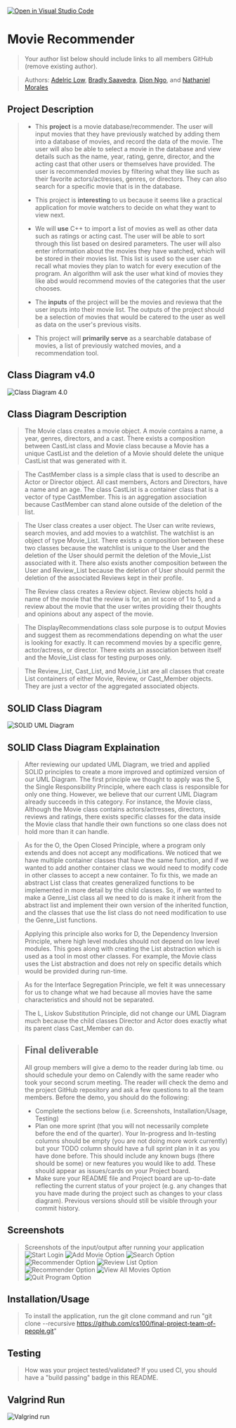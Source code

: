 [![Open in Visual Studio Code](https://classroom.github.com/assets/open-in-vscode-c66648af7eb3fe8bc4f294546bfd86ef473780cde1dea487d3c4ff354943c9ae.svg)](https://classroom.github.com/online_ide?assignment_repo_id=9904252&assignment_repo_type=AssignmentRepo)

# Movie Recommender
 > Your author list below should include links to all members GitHub (remove existing author).
 
 > Authors: [Adelric Low](https://github.com/AMinus24), [Bradly Saavedra](https://github.com/bradsaav), [Dion Ngo](https://github.com/dngo2401), and [Nathaniel Morales](https://github.com/nathanielmor)

## Project Description
> * This **project** is a movie database/recommender. The user will input movies that they have previously watched by adding them into a database of movies, and record the data of the movie. The user will also be able to select a movie in the database and view details such as the name, year, rating, genre, director, and the acting cast that other users or themselves have provided. The user is recommended movies by filtering what they like such as their favorite actors/actresses, genres, or directors. They can also search for a specific movie that is in the database.
>
> * This project is **interesting** to us because it seems like a practical application for movie watchers to decide on what they want to view next. 
>
> * We will **use** C++ to import a list of movies as well as other data such as ratings or acting cast. The user will be able to sort through this list based on desired parameters. The user will also enter information about the movies they have watched, which will be stored in their movies list. This list is used so the user can recall what movies they plan to watch for every execution of the program. An algorithm will ask the user what kind of movies they like abd would recommend movies of the categories that the user chooses.
>
> * The **inputs** of the project will be the movies and reviewa that the user inputs into their movie list. The outputs of the project should be a selection of movies that would be catered to the user as well as data on the user's previous visits.

> * This project will **primarily serve** as a searchable database of movies, a list of previously watched movies, and a recommendation tool.
 
## Class Diagram v4.0

![Class Diagram 4.0](https://github.com/cs100/final-project-team-of-people/blob/master/screenshots/UML%20Diagram%204.0.png)

## Class Diagram Description
> The Movie class creates a movie object. A movie contains a name, a year, genres, directors, and a cast. There exists a composition between CastList class and Movie class because a Movie has a unique CastList and the deletion of a Movie should delete the unique CastList that was generated with it.

 > The CastMember class is a simple class that is used to describe an Actor or Director object. All cast members, Actors and Directors, have a name and an age. The class CastList is a container class that is a vector of type CastMember. This is an aggregation association because CastMember can stand alone outside of the deletion of the list.

> The User class creates a user object. The User can write reviews, search movies, and add movies to a watchlist. The watchlist is an object of type Movie_List. There exists a composition between these two classes because the watchlist is unique to the User and the deletion of the User should permit the deletion of the Movie_List associated with it. There also exists another composition between the User and Review_List because the deletion of User should permit the deletion of the associated Reviews kept in their profile.

> The Review class creates a Review object. Review objects hold a name of the movie that the review is for, an int score of 1 to 5, and a review about the movie that the user writes providing their thoughts and opinions about any aspect of the movie.

> The DisplayRecommendations class sole purpose is to output Movies and suggest them as recommendations depending on what the user is looking for exactly. It can recommend movies by a specific genre, actor/actress, or director. There exists an association between itself and the Movie_List class for testing purposes only.

> The Review_List, Cast_List, and Movie_List are all classes that create List containers of either Movie, Review, or Cast_Member objects. They are just a vector of the aggregated associated objects.

## SOLID Class Diagram

![SOLID UML Diagram](https://github.com/cs100/final-project-team-of-people/blob/master/screenshots/SOLID%20UML%20Diagram.png)

## SOLID Class Diagram Explaination
> After reviewing our updated UML Diagram, we tried and applied SOLID principles to create a more improved and optimized version of our UML Diagram. The first principle we thought to apply was the S, the Single Responsibility Principle, where each class is responsible for only one thing. However, we believe that our current UML Diagram already succeeds in this category. For instance, the Movie class, Although the Movie class contains actors/actresses, directors, reviews and ratings, there exists specific classes for the data inside the Movie class that handle their own functions so one class does not hold more than it can handle. 

> As for the O, the Open Closed Principle, where a program only extends and does not accept any modifications. We noticed that we have multiple container classes that have the same function, and if we wanted to add another container class we would need to modify code in other classes to accept a new container. To fix this, we made an abstract List class that creates generalized functions to be implemented in more detail by the child classes. So, if we wanted to make a Genre_List class all we need to do is make it inherit from the abstract list and implement their own version of the inherited function, and the classes that use the list class do not need modification to use the Genre_List functions. 

> Applying this principle also works for D, the Dependency Inversion Principle, where high level modules should not depend on low level modules. This goes along with creating the List abstraction which is used as a tool in most other classes. For example, the Movie class uses the List abstraction and does not rely on specific details which would be provided during run-time. 

> As for the Interface Segregation Principle, we felt it was unnecessary for us to change what we had because all movies have the same characteristics and should not be separated. 

> The L, Liskov Substitution Principle, did not change our UML Diagram much because the child classes Director and Actor does exactly what its parent class Cast_Member can do.
 
 > ## Final deliverable
 > All group members will give a demo to the reader during lab time. ou should schedule your demo on Calendly with the same reader who took your second scrum meeting. The reader will check the demo and the project GitHub repository and ask a few questions to all the team members. 
 > Before the demo, you should do the following:
 > * Complete the sections below (i.e. Screenshots, Installation/Usage, Testing)
 > * Plan one more sprint (that you will not necessarily complete before the end of the quarter). Your In-progress and In-testing columns should be empty (you are not doing more work currently) but your TODO column should have a full sprint plan in it as you have done before. This should include any known bugs (there should be some) or new features you would like to add. These should appear as issues/cards on your Project board.
 > * Make sure your README file and Project board are up-to-date reflecting the current status of your project (e.g. any changes that you have made during the project such as changes to your class diagram). Previous versions should still be visible through your commit history. 
 
 ## Screenshots
 > Screenshots of the input/output after running your application
 ![Start Login](https://github.com/cs100/final-project-team-of-people/blob/master/screenshots/FirstInput.jpg)
 ![Add Movie Option](https://github.com/cs100/final-project-team-of-people/blob/master/screenshots/AddMovieToDB.jpg)
 ![Search Option](https://github.com/cs100/final-project-team-of-people/blob/master/screenshots/SearchInput.jpg)
 ![Recommender Option](https://github.com/cs100/final-project-team-of-people/blob/master/screenshots/RecommenderPart.jpg)
 ![Review List Option](https://github.com/cs100/final-project-team-of-people/blob/master/screenshots/reviewlistmenu.jpg)
 ![Recommender Option](https://github.com/cs100/final-project-team-of-people/blob/master/screenshots/watchlistmenu.jpg)
 ![View All Movies Option](https://github.com/cs100/final-project-team-of-people/blob/master/screenshots/viewAllMovies.jpg)
 ![Quit Program Option](https://github.com/cs100/final-project-team-of-people/blob/master/screenshots/qExitsProgram.jpg)
 ## Installation/Usage
 > To install the application, run the git clone command and run "git clone --recursive https://github.com/cs100/final-project-team-of-people.git"
 ## Testing
 > How was your project tested/validated? If you used CI, you should have a "build passing" badge in this README.
 
 ## Valgrind Run
 ![Valgrind run](https://github.com/cs100/final-project-team-of-people/blob/master/screenshots/ValgrindRun.jpg)
 
